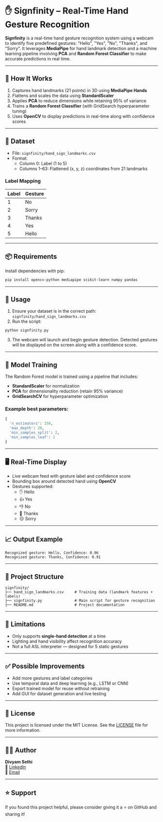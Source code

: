 # ✋ Signfinity – Real-Time Hand Gesture Recognition

**Signfinity** is a real-time hand gesture recognition system using a webcam to identify five predefined gestures: "Hello", "Yes", "No", "Thanks", and "Sorry". It leverages **MediaPipe** for hand landmark detection and a machine learning pipeline involving **PCA** and **Random Forest Classifier** to make accurate predictions in real time.

---

## 🧠 How It Works

1. Captures hand landmarks (21 points) in 3D using **MediaPipe Hands**
2. Flattens and scales the data using **StandardScaler**
3. Applies **PCA** to reduce dimensions while retaining 95% of variance
4. Trains a **Random Forest Classifier** (with GridSearch hyperparameter tuning)
5. Uses **OpenCV** to display predictions in real-time along with confidence scores

---

## 📁 Dataset

- File: `signfinity/hand_sign_landmarks.csv`
- Format:
  - Column 0: Label (1 to 5)
  - Columns 1–63: Flattened (x, y, z) coordinates from 21 landmarks

### Label Mapping

| Label | Gesture |
|-------|---------|
| 1     | No      |
| 2     | Sorry   |
| 3     | Thanks  |
| 4     | Yes     |
| 5     | Hello   |

---

## 📦 Requirements

Install dependencies with pip:

```bash
pip install opencv-python mediapipe scikit-learn numpy pandas
```

---

## 🚀 Usage

1. Ensure your dataset is in the correct path: `signfinity/hand_sign_landmarks.csv`
2. Run the script:

```bash
python signfinity.py
```

3. The webcam will launch and begin gesture detection. Detected gestures will be displayed on the screen along with a confidence score.

---

## 🧪 Model Training

The Random Forest model is trained using a pipeline that includes:

- **StandardScaler** for normalization  
- **PCA** for dimensionality reduction (retain 95% variance)
- **GridSearchCV** for hyperparameter optimization

### Example best parameters:

```python
{
  'n_estimators': 150,
  'max_depth': 20,
  'min_samples_split': 2,
  'min_samples_leaf': 1
}
```

---

## 🖥️ Real-Time Display

- Live webcam feed with gesture label and confidence score
- Bounding box around detected hand using **OpenCV**
- Gestures supported:
  - ✋ Hello
  - 👍 Yes
  - 👎 No
  - 🙏 Thanks
  - 😔 Sorry

---

## 📈 Output Example

```
Recognized gesture: Hello, Confidence: 0.96
Recognized gesture: Thanks, Confidence: 0.91
```

---

## 📂 Project Structure

```
signfinity/
├── hand_sign_landmarks.csv     # Training data (landmark features + labels)
├── signfinity.py               # Main script for gesture recognition
├── README.md                   # Project documentation
```

---

## 📌 Limitations

- Only supports **single-hand detection** at a time
- Lighting and hand visibility affect recognition accuracy
- Not a full ASL interpreter — designed for 5 static gestures

---

## ✅ Possible Improvements

- Add more gestures and label categories
- Use temporal data and deep learning (e.g., LSTM or CNN)
- Export trained model for reuse without retraining
- Add GUI for dataset generation and live testing

---

## 📄 License

This project is licensed under the MIT License. See the [LICENSE](LICENSE) file for more information.

---

## 👨‍💻 Author

**Divyam Sethi**  
🔗 [LinkedIn](https://www.linkedin.com/in/divyam-sethi-3a5141232)  
📧 [Email](mailto:divyamsethi1804@gmail.com)

---

## ⭐️ Support

If you found this project helpful, please consider giving it a ⭐ on GitHub and sharing it!

